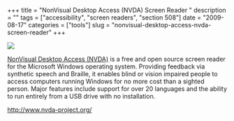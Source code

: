 +++
title = "NonVisual Desktop Access (NVDA) Screen Reader     "
description = ""
tags = ["accessibility", "screen readers", "section 508"]
date = "2009-08-17"
categories = ["tools"]
slug = "nonvisual-desktop-access-nvda-screen-reader"
+++


<div class="tool-screenshot mb1"><a href="http://www.nvda-project.org/"><img id='bluga-thumbnail-2835' class='bluga-thumbnail custom' src='http://media.konigi.com/bluga/
wt52328aa895d5d_custom.jpg'/></a></div><p><a href="http://www.nvda-project.org/">NonVisual Desktop Access (NVDA)</a> is a free and open source screen reader for the Microsoft Windows operating system. Providing feedback via synthetic speech and Braille, it enables blind or vision impaired people to access computers running Windows for no more cost than a sighted person. Major features include support for over 20 languages and the ability to run entirely from a USB drive with no installation.</p>
  
<p><a href="http://www.nvda-project.org/">http://www.nvda-project.org/</a></p>
      

